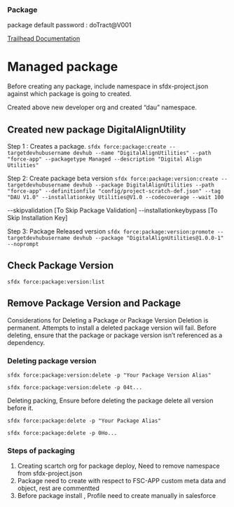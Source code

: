 ### Package

package default password : doTract@V001

[Trailhead Documentation](https://trailhead.salesforce.com/content/learn/modules/unlocked-packages-for-customers/build-your-first-unlocked-package)

# Managed package

Before creating any package, include namespace in sfdx-project.json against which package is going to created.

Created above new developer org and created “dau” namespace.

## Created new package DigitalAlignUtility

Step 1 : Creates a package.
`sfdx force:package:create --targetdevhubusername devhub --name "DigitalAlignUtilities" --path "force-app" --packagetype Managed --description "Digital Align Utilities"`

Step 2: Create package beta version
`sfdx force:package:version:create --targetdevhubusername devhub --package DigitalAlignUtilities --path "force-app" --definitionfile "config/project-scratch-def.json" --tag "DAU V1.0" --installationkey Utilities@V1.0 --codecoverage --wait 100`

--skipvalidation  [To Skip Package Validation]
--installationkeybypass [To Skip Installation Key]

Step 3: Package Released version
`sfdx force:package:version:promote --targetdevhubusername devhub --package "DigitalAlignUtilities@1.0.0-1" --noprompt`

## Check Package Version

`sfdx force:package:version:list`

## Remove Package Version and Package

Considerations for Deleting a Package or Package Version
Deletion is permanent.
Attempts to install a deleted package version will fail.
Before deleting, ensure that the package or package version isn’t referenced as a dependency.

### Deleting package version

`sfdx force:package:version:delete -p "Your Package Version Alias"`

`sfdx force:package:version:delete -p 04t...`

Deleting packing, Ensure before deleting the package delete all version before it.

`sfdx force:package:delete -p "Your Package Alias"`

`sfdx force:package:delete -p 0Ho...`


### Steps of packaging

1. Creating scartch org for package deploy, Need to remove namespace from sfdx-project.json
2. Package need to create with respect to FSC-APP custom meta data and object, rest are commentted
3. Before package install , Profile need to create manually in salesforce


